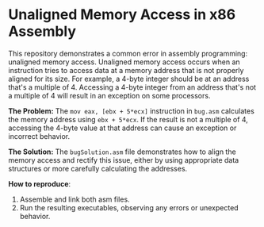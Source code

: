# Unaligned Memory Access in x86 Assembly

This repository demonstrates a common error in assembly programming: unaligned memory access.  Unaligned memory access occurs when an instruction tries to access data at a memory address that is not properly aligned for its size. For example, a 4-byte integer should be at an address that's a multiple of 4. Accessing a 4-byte integer from an address that's not a multiple of 4 will result in an exception on some processors.

**The Problem:**
The `mov eax, [ebx + 5*ecx]` instruction in `bug.asm` calculates the memory address using `ebx + 5*ecx`.  If the result is not a multiple of 4, accessing the 4-byte value at that address can cause an exception or incorrect behavior.

**The Solution:**
The `bugSolution.asm` file demonstrates how to align the memory access and rectify this issue, either by using appropriate data structures or more carefully calculating the addresses.

**How to reproduce**: 
1. Assemble and link both asm files.
2. Run the resulting executables, observing any errors or unexpected behavior.